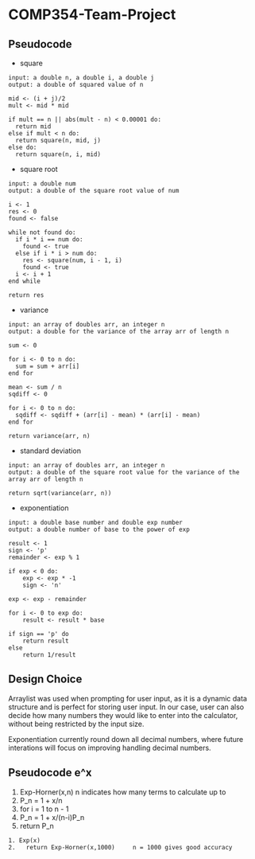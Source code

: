 # COMP354-Team-Project

## Pseudocode
- square
```
input: a double n, a double i, a double j
output: a double of squared value of n

mid <- (i + j)/2
mult <- mid * mid

if mult == n || abs(mult - n) < 0.00001 do:
  return mid
else if mult < n do:
  return square(n, mid, j)
else do:
  return square(n, i, mid)
```

- square root
```
input: a double num
output: a double of the square root value of num

i <- 1
res <- 0
found <- false

while not found do:
  if i * i == num do:
    found <- true
  else if i * i > num do:
    res <- square(num, i - 1, i)
    found <- true
  i <- i + 1
end while

return res
```

- variance
```
input: an array of doubles arr, an integer n
output: a double for the variance of the array arr of length n

sum <- 0

for i <- 0 to n do:
  sum = sum + arr[i]
end for
  
mean <- sum / n
sqdiff <- 0

for i <- 0 to n do:
  sqdiff <- sqdiff + (arr[i] - mean) * (arr[i] - mean)
end for

return variance(arr, n)
```

- standard deviation
```
input: an array of doubles arr, an integer n
output: a double of the square root value for the variance of the array arr of length n

return sqrt(variance(arr, n))
```

- exponentiation
```
input: a double base number and double exp number
output: a double number of base to the power of exp

result <- 1
sign <- 'p'
remainder <- exp % 1

if exp < 0 do:
	exp <- exp * -1
	sign <- 'n'
	
exp <- exp - remainder

for i <- 0 to exp do:
	result <- result * base

if sign == 'p' do
	return result
else
	return 1/result

```

## Design Choice
Arraylist was used when prompting for user input, as it is a dynamic data structure and is perfect for storing user input. In our case, user can also decide how many numbers they would like to enter into the calculator, without being restricted by the input size.

Exponentiation currently round down all decimal numbers, where future interations will focus on improving handling decimal numbers.

## Pseudocode e^x
1. Exp-Horner(x,n) 	n indicates how many terms to calculate up to
2. P_n = 1 + x/n
3. for i = 1 to n - 1
4.    P_n = 1 + x/(n-i)P_n
5. return P_n
```
1. Exp(x)
2.   return Exp-Horner(x,1000)     n = 1000 gives good accuracy
